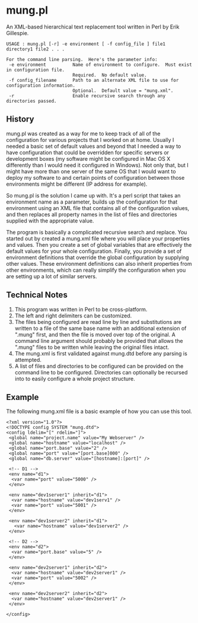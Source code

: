 mung.pl
====

An XML-based hierarchical text replacement tool written in Perl by Erik Gillespie.

    USAGE : mung.pl [-r] -e environment [ -f config_file ] file1 directory1 file2 . . .

    For the command line parsing.  Here's the parameter info:
     -e environment          Name of environment to configure.  Must exist in configuration file.
                             Required.  No default value.
     -f config_filename      Path to an alternate XML file to use for configuration information.
                             Optional.  Default value = "mung.xml".
     -r                      Enable recursive search through any directories passed.

## History

mung.pl was created as a way for me to keep track of all of the configuration for various
projects that I worked on at home.  Usually I needed a basic set of default values and
beyond that I needed a way to have configuration that could be overridden for specific
servers or development boxes (my software might be configured in Mac OS X differently
than I would need it configured in Windows).  Not only that, but I might have more than
one server of the same OS that I would want to deploy my software to and certain points
of configuration between those environments might be different (IP address for example).

So mung.pl is the solution I came up with.  It's a perl script that takes an environment
name as a parameter, builds up the configuration for that environment using an XML file
that contains all of the configuration values, and then replaces all property names in
the list of files and directories supplied with the appropriate value.

The program is basically a complicated recursive search and replace.  You started out by
created a mung.xml file where you will place your properties and values.  Then you create
a set of global variables that are effectively the default values for your whole
configuration.  Finally, you provide a set of environment definitions that override the
global configuration by supplying other values.  These environment definitions can also
inherit properties from other environments, which can really simplify the configuration
when you are setting up a lot of similar servers.

## Technical Notes

1. This program was written in Perl to be cross-platform.
2. The left and right delimiters can be customized.
3. The files being configured are read line by line and substitutions are written to a
   file of the same base name with an additional extension of ".mung" first, and then
   the file is moved over top of the original.  A command line argument should probably
   be provided that allows the ".mung" files to be written while leaving the original
   files intact.
4. The mung.xml is first validated against mung.dtd before any parsing is attempted.
5. A list of files and directories to be configured can be provided on the command line
   to be configured.  Directories can optionally be recursed into to easily configure a
   whole project structure.

## Example

The following mung.xml file is a basic example of how you can use this tool.

    <?xml version="1.0"?>
    <!DOCTYPE config SYSTEM "mung.dtd">
    <config ldelim="[" rdelim="]">
     <global name="project.name" value="My Webserver" />
     <global name="hostname" value="localhost" />
     <global name="port.base" value="2" />
     <global name="port" value="[port.base]000" />
     <global name="db.server" value="[hostname]:[port]" />

     <!-- D1 -->
     <env name="d1">
      <var name="port" value="5000" />
     </env>

     <env name="dev1server1" inherit="d1">
      <var name="hostname" value="dev1serv1" />
      <var name="port" value="5001" />
     </env>

     <env name="dev1server2" inherit="d1">
       <var name="hostname" value="dev1server2" />
     </env>

     <!-- D2 -->
     <env name="d2">
      <var name="port.base" value="5" />
     </env>

     <env name="dev2server1" inherit="d2">
      <var name="hostname" value="dev2server1" />
      <var name="port" value="5002" />
     </env>

     <env name="dev2server2" inherit="d2">
      <var name="hostname" value="dev2server1" />
     </env>

    </config>
